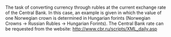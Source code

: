 The task of converting currency through rubles at the current exchange rate of the Central Bank. 
In this case, an example is given in which the value of one Norwegian crown is determined in Hungarian forints (Norwegian Crowns -> Russian Rubles -> Hungarian Forints). The Central Bank rate can be requested from the website:
http://www.cbr.ru/scripts/XML_daily.asp
